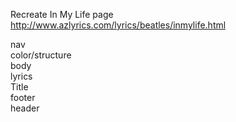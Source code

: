 Recreate In My Life page http://www.azlyrics.com/lyrics/beatles/inmylife.html

nav<br>
color/structure<br>
body<br>
lyrics<br>
Title<br>
footer<br>
header<br>
